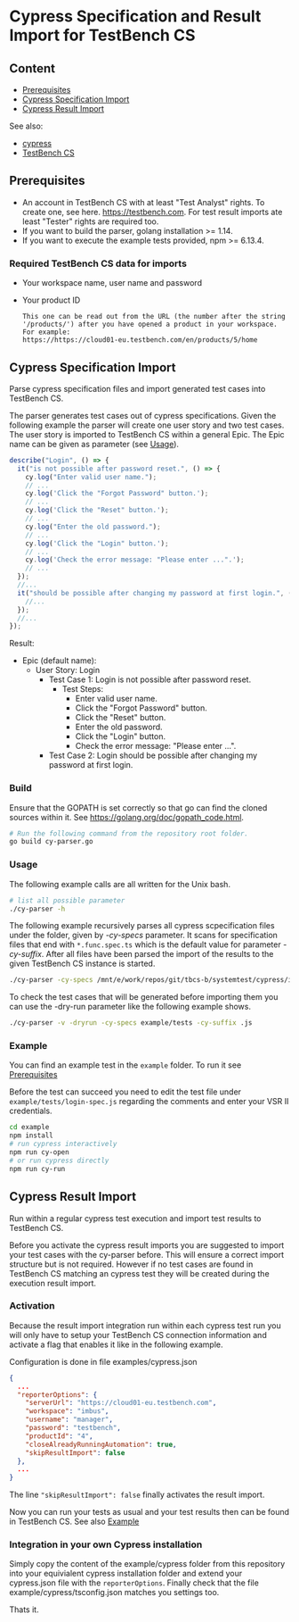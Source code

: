 # Cypress Specification and Result Import for TestBench CS

## Content

- [Prerequisites](#prerequisites)
- [Cypress Specification Import](#cypress-specification-import)
- [Cypress Result Import](#cypress-result-import)

See also:

- [cypress](https://www.cypress.io/)
- [TestBench CS](https://www.testbench.com/)

## Prerequisites

- An account in TestBench CS with at least "Test Analyst" rights. To create one, see here. <https://testbench.com>. For test result imports ate least "Tester" rights are required too.
- If you want to build the parser, golang installation >= 1.14.
- If you want to execute the example tests provided, npm >= 6.13.4.

### Required TestBench CS data for imports

- Your workspace name, user name and password
- Your product ID

  ```script
  This one can be read out from the URL (the number after the string '/products/') after you have opened a product in your workspace. For example:
  https://https://cloud01-eu.testbench.com/en/products/5/home
  ```

## Cypress Specification Import

Parse cypress specification files and import generated test cases into TestBench CS.

The parser generates test cases out of cypress specifications. Given the following example the parser will create one user story and two test cases. The user story is imported to TestBench CS within a general Epic. The Epic name can be given as parameter (see [Usage](#Usage)).

```ts
describe("Login", () => {
  it("is not possible after password reset.", () => {
    cy.log("Enter valid user name.");
    // ...
    cy.log('Click the "Forgot Password" button.');
    // ...
    cy.log('Click the "Reset" button.');
    // ...
    cy.log("Enter the old password.");
    // ...
    cy.log('Click the "Login" button.');
    // ...
    cy.log('Check the error message: "Please enter ...".');
    // ...
  });
  //...
  it("should be possible after changing my password at first login.", () => {
    //...
  });
  //...
});
```

Result:

- Epic (default name):
  - User Story: Login
    - Test Case 1: Login is not possible after password reset.
      - Test Steps:
        - Enter valid user name.
        - Click the "Forgot Password" button.
        - Click the "Reset" button.
        - Enter the old password.
        - Click the "Login" button.
        - Check the error message: "Please enter ...".
    - Test Case 2: Login should be possible after changing my password at first login.

### Build

Ensure that the GOPATH is set correctly so that go can find the cloned sources within it. See <https://golang.org/doc/gopath_code.html>.

```bash
# Run the following command from the repository root folder.
go build cy-parser.go
```

### Usage

The following example calls are all written for the Unix bash.

```bash
# list all possible parameter
./cy-parser -h
```

The following example recursively parses all cypress scpecification files under the folder, given by _-cy-specs_ parameter. It scans for specification files that end with `*.func.spec.ts` which is the default value for parameter _-cy-suffix_. After all files have been parsed the import of the results to the given TestBench CS instance is started.

```bash
./cy-parser -cy-specs /mnt/e/work/repos/git/tbcs-b/systemtest/cypress/integration/ -product-id <id> -tbcs-host https://cloud01-eu.testbench.com -workspace-name <workspace> -user <user> -password <pw>
```

To check the test cases that will be generated before importing them you can use the -dry-run parameter like the following example shows.

```bash
./cy-parser -v -dryrun -cy-specs example/tests -cy-suffix .js
```

### Example

You can find an example test in the `example` folder. To run it see [Prerequisites](#Prerequisites)

Before the test can succeed you need to edit the test file under `example/tests/login-spec.js` regarding the comments and enter your VSR II credentials.

```bash
cd example
npm install
# run cypress interactively
npm run cy-open
# or run cypress directly
npm run cy-run
```

## Cypress Result Import

Run within a regular cypress test execution and import test results to TestBench CS.

Before you activate the cypress result imports you are suggested to import your test cases with the cy-parser before. This will ensure a correct import structure but is not required. However if no test cases are found in TestBench CS matching an cypress test they will be created during the execution result import.

### Activation

Because the result import integration run within each cypress test run you will only have to setup your TestBench CS connection information and activate a flag that enables it like in the following example.

Configuration is done in file examples/cypress.json

```json
{
  ...
  "reporterOptions": {
    "serverUrl": "https://cloud01-eu.testbench.com",
    "workspace": "imbus",
    "username": "manager",
    "password": "testbench",
    "productId": "4",
    "closeAlreadyRunningAutomation": true,
    "skipResultImport": false
  },
  ...
}
```

The line `"skipResultImport": false` finally activates the result import.

Now you can run your tests as usual and your test results then can be found in TestBench CS. See also [Example](#Example)

### Integration in your own Cypress installation

Simply copy the content of the example/cypress folder from this repository into your equivialent cypress installation folder and extend your cypress.json file with the `reporterOptions`. Finally check that the file example/cypress/tsconfig.json matches you settings too.

Thats it.
